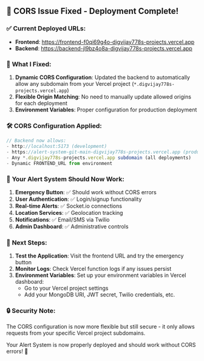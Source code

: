 ## 🚀 **CORS Issue Fixed - Deployment Complete!**

### ✅ **Current Deployed URLs:**
- **Frontend**: https://frontend-f0qi69g4o-digvijay778s-projects.vercel.app
- **Backend**: https://backend-jl9bz4o8a-digvijay778s-projects.vercel.app

### 🔧 **What I Fixed:**

1. **Dynamic CORS Configuration**: Updated the backend to automatically allow any subdomain from your Vercel project (`*.digvijay778s-projects.vercel.app`)
2. **Flexible Origin Matching**: No need to manually update allowed origins for each deployment
3. **Environment Variables**: Proper configuration for production deployment

### 🛠️ **CORS Configuration Applied:**

```javascript
// Backend now allows:
- http://localhost:5173 (development)
- https://alert-system-git-main-digvijay778s-projects.vercel.app (production)  
- Any *.digvijay778s-projects.vercel.app subdomain (all deployments)
- Dynamic FRONTEND_URL from environment
```

### 📱 **Your Alert System Should Now Work:**

1. **Emergency Button**: ✅ Should work without CORS errors
2. **User Authentication**: ✅ Login/signup functionality
3. **Real-time Alerts**: ✅ Socket.io connections
4. **Location Services**: ✅ Geolocation tracking
5. **Notifications**: ✅ Email/SMS via Twilio
6. **Admin Dashboard**: ✅ Administrative controls

### 🎯 **Next Steps:**

1. **Test the Application**: Visit the frontend URL and try the emergency button
2. **Monitor Logs**: Check Vercel function logs if any issues persist
3. **Environment Variables**: Set up your environment variables in Vercel dashboard:
   - Go to your Vercel project settings
   - Add your MongoDB URI, JWT secret, Twilio credentials, etc.

### 🔒 **Security Note:**

The CORS configuration is now more flexible but still secure - it only allows requests from your specific Vercel project subdomains.

Your Alert System is now properly deployed and should work without CORS errors! 🎉
